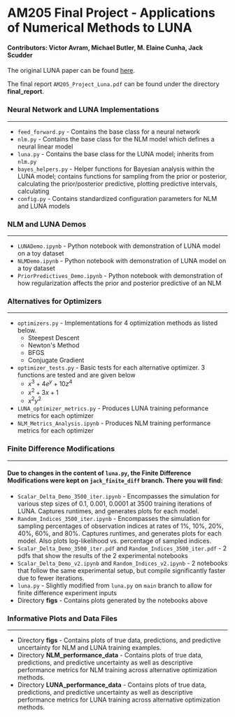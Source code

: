 # AM205 Final Project - Applications of Numerical Methods to LUNA

#### Contributors: Victor Avram, Michael Butler, M. Elaine Cunha, Jack Scudder

The original LUNA paper can be found [here](https://arxiv.org/abs/2006.11695).

The final report `AM205_Project_Luna.pdf` can be found under the directory **final_report**.

### Neural Network and LUNA Implementations

---

* `feed_forward.py` - Contains the base class for a neural network
* `nlm.py` - Contains the base class for the NLM model which defines a neural linear model
* `luna.py` - Contains the base class for the LUNA model; inherits from `nlm.py`
* `bayes_helpers.py` - Helper functions for Bayesian analysis within the LUNA model; contains functions for sampling from the prior or posterior, calculating the prior/posterior predictive, plotting predictive intervals, calculating
* `config.py` - Contains standardized configuration parameters for NLM and LUNA models

### NLM and LUNA Demos

---

* `LUNADemo.ipynb` - Python notebook with demonstration of LUNA model on a toy dataset
* `NLMDemo.ipynb` - Python notebook with demonstration of LUNA model on a toy dataset
* `PriorPredictives_Demo.ipynb` - Python notebook with demonstration of how regularization affects the prior and posterior predictive of an NLM

### Alternatives for Optimizers

---

* `optimizers.py` - Implementations for 4 optimization methods as listed below.
  * Steepest Descent
  * Newton's Method
  * BFGS
  * Conjugate Gradient
* `optimizer_tests.py` - Basic tests for each alternative optimizer. 3 functions are tested and are given below
  * $x^3 + 4e^y + 10z^4$
  * $x^2 + 3x + 1$
  * $x^2 y^2$
* `LUNA_optimizer_metrics.py` - Produces LUNA training peformance metrics for each optimizer
* `NLM_Metrics_Analysis.ipynb` - Produces NLM training performance metrics for each optimizer

### Finite Difference Modifications
---

#### Due to changes in the content of `luna.py`, the Finite Difference Modifications were kept on `jack_finite_diff` branch.  There you will find:

* `Scalar_Delta_Demo_3500_iter.ipynb` - Encompasses the simulation for various step sizes of 0.1, 0.001, 0.0001 at 3500 training iterations of LUNA.  Captures runtimes, and generates plots for each model.
* `Random_Indices_3500_iter.ipynb` - Encompasses the simulation for sampling percentages of observation indices at rates of 1%, 10%, 20%, 40%, 60%, and 80%.  Captures runtimes, and generates plots for each model.  Also plots log-likelihood vs. percentage of sampled indices.
* `Scalar_Delta_Demo_3500_iter.pdf` and `Random_Indices_3500_iter.pdf` - 2 pdfs that show the results of the 2 experimental notebooks
* `Scalar_Delta_Demo_v2.ipynb` and `Random_Indices_v2.ipynb` - 2 notebooks that follow the same experimental setup, but compile significantly faster due to fewer iterations.
* `luna.py` - Slightly modified from `luna.py` on `main` branch to allow for finite difference experiment inputs
* Directory **figs** - Contains plots generated by the notebooks above


### Informative Plots and Data Files
---

* Directory **figs** - Contains plots of true data, predictions, and predictive uncertainty for NLM and LUNA training examples.
* Directory **NLM_performance_data** - Contains plots of true data, predictions, and predictive uncertainty as well as descriptive performance metrics for NLM training across alternative optimization methods.
* Directory **LUNA_performance_data** - Contains plots of true data, predictions, and predictive uncertainty as well as descriptive performance metrics for LUNA training across alternative optimization methods.
